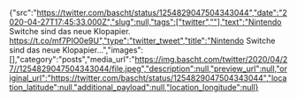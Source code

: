 {"src":"https://twitter.com/bascht/status/1254829047504343044","date":"2020-04-27T17:45:33.000Z","slug":null,"tags":["twitter",""],"text":"Nintendo Switche sind das neue Klopapier. https://t.co/mf7PIO0e9U","type":"twitter_tweet","title":"Nintendo Switche sind das neue Klopapier…","images":[],"category":"posts","media_url":"https://img.bascht.com/twitter/2020/04/27//1254829047504343044/file.jpeg","description":null,"preview_url":null,"original_url":"https://twitter.com/bascht/status/1254829047504343044","location_latitude":null,"additional_payload":null,"location_longitude":null}